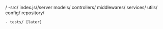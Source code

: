 /
    -src/
        index.js//server
        models/
        controllers/
        middlewares/
        services/
        utils/
        config/
        repository/
    
    
    - tests/ [later]


